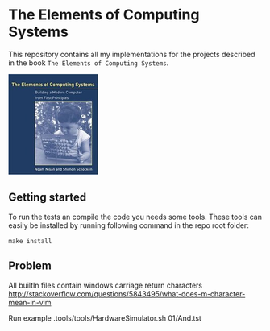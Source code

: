 # The Elements of Computing Systems
This repository contains all my implementations for the projects described in the book `The Elements of Computing Systems`.

![The Elements of Computing Systems book cover](cover.jpg)

## Getting started
To run the tests an compile the code you needs some tools. These tools can easily be installed by running following command in the repo root folder:

```
make install
```

## Problem
All builtIn files contain windows carriage return characters
http://stackoverflow.com/questions/5843495/what-does-m-character-mean-in-vim

Run example
.tools/tools/HardwareSimulator.sh 01/And.tst
